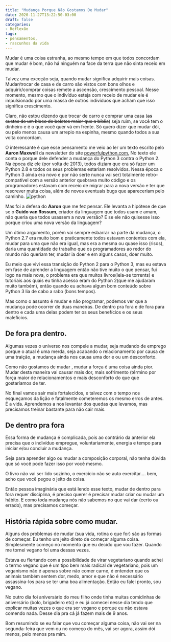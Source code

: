```yaml
---
title: "Mudança Porque Não Gostamos De Mudar"
date: 2020-11-27T13:22:50-03:00
draft: false
categories:
- Reflexão
tags: 
- pensamentos, 
- rascunhos da vida
---
```

Mudar é uma coisa estranha, ao mesmo tempo em que todos concordam que mudar é bom, não há ninguém na face da terra que não sinta receio em mudar.

Talvez uma exceção seja, quando mudar significa adquirir mais coisas. Mudar/trocar de casa e de carro são vistos com bons olhos e adquirir/comprar coisas remete a ascensão, crescimento pessoal. Nesse momento, mesmo que o indivíduo esteja com receio de mudar ele é impulsionado por uma massa de outros indivíduos que acham que isso significa crescimento.

Claro, não estou dizendo que trocar de carro e comprar uma casa (~~as custas de um bloco de boletos maior que a bíblia~~) seja ruim, se você tem o dinheiro e é o que você quer vá em frente. Só quero dizer que mudar dói, ou pelo menos causa um arrepio na espinha, mesmo quando todos a sua volta concordam.

O interessante é que esse pensamento me veio ao ler um texto  escrito pelo **Aaron Maxwell** da newsletter do site [powerfulpython.com.](https://powerfulpython.com/blog/gratitude-and-guido/) No texto ele conta o porque dele defender a mudança do Python 3 contra o Python 2. Na época diz ele (por volta de 2013), todos diziam que era só fazer um Python 2.8 e todos os seus problemas estariam resolvidos. Nessa época o Python 3 ainda era novo e por não ser(e nunca vai ser) totalmente retro-compatível com a versão anterior quebrava muito código e os programadores estavam com receio de migrar para a nova versão e ter que rescrever muita coisa, além de novos eventuais bugs que apareceriam pelo caminho.
![python](/images/logo-python.png) 

Mas foi a defesa do **Aaron** que me fez pensar. Ele levanta a hipótese de que se o **Guido van Rossum**, criador da linguagem que todos usam e amam, não queria que todos usassem a nova versão? E se ele não quisesse isso porque criou uma nova versão da linguagem?

Um ótimo argumento, porém vai sempre esbarrar na parte da mudança, o Python 2.7 era muito bom e praticamente todos estavam contentes com ela, mudar para uma que não era igual, mas era a mesma ou quase isso (risos), daria uma quantidade de trabalho que os programadores ao redor do mundo  não queriam ter, mudar ia doer e em alguns casos, doer muito.

Eu meio que vivi essa transição do Python 2 para o Python 3, mas eu estava em fase de aprender a linguagem então não tive muito o que pensar, fui logo na mais nova, o problema era que muitos livros(leia-se torrents) e tutoriais aos quais eu tinha acesso eram do Python 2(que me ajudaram muito também), então quando eu achava algum bom conteúdo sobre Python 3 lia de cabo a rabo (bons tempos).

Mas como o assunto é mudar e não programar, podemos ver que a mudança pode ocorrer de duas maneiras. De dentro pra fora e de fora para dentro e cada uma delas podem ter os seus benefícios e os seus malefícios.

## De fora pra dentro.

Algumas vezes o universo nos compele a mudar, seja mudando de emprego porque o atual é uma merda, seja acabando o relacionamento por causa de uma traição, a mudança ainda nos causa uma dor e ou um desconforto.

Como não gostamos de mudar , mudar a força é uma coisa ainda pior. Mudar desta maneira vai causar mais dor, mais sofrimento (término por força maior de relacionamentos e mais desconforto do que que gostaríamos de ter.

No final vamos sair mais fortalecidos, e talvez com o tempo nos esqueçamos da lição e fatalmente cometeremos os mesmo erros de antes. É a vida. Aprendemos a nos levantar dos quedas que levamos, mas precisamos treinar bastante para não cair mais.

## De dentro pra fora

Essa forma de mudança é complicada, pois ao contrário da anterior ela precisa que o indivíduo empregue, voluntariamente, energia e tempo para iniciar e/ou concluir a mudança.

Seja para aprender algo ou mudar a composição corporal, não tenha dúvida que só você pode fazer isso por você mesmo.

O livro não vai ser lido sozinho, o exercício não se auto exercitar.... bem, acho que você pegou o jeito da coisa.

Então pessoa imaginária que está lendo esse texto, mudar de dentro para fora requer disciplina, é preciso querer é precisar mudar criar ou mudar um hábito. E como toda mudança nós não sabemos no que vai dar (certo ou errado), mas precisamos começar.

## História rápida sobre como mudar.

Alguns dos problemas de mudar (sua vida, rotina o que for) são as formas de começar. Eu tenho um jeito direto de começar alguma coisa. Simplesmente começo no momento que eu decido que vou fazer. Quando me tornei vegano foi uma dessas vezes.

Estava eu flertando com a possibilidade de virar vegetariano quando achei o termo vegano que é um tipo bem mais radical de vegetariano, pois um veganismo não é apenas sobre não comer carne, é entender que os animais também sentem dor, medo, amor e que não é necessário assassina-los para se ter uma boa alimentação. Então eu falei pronto, sou vegano.

No outro dia foi aniversário do meu filho onde tinha muitas comidinhas de aniversário (bolo, brigadeiro etc) e eu já comecei nesse dia tendo que explicar muitas vezes o que era ser vegano e porque eu não estava comendo nada. Desse dia pra cá já fazem mais de 9 anos.

Bom resumindo se eu falar que vou começar alguma coisa, não vai ser na segunda-feira que vem ou no começo do mês, vai ser agora, assim dói menos, pelo menos pra mim.


